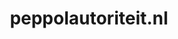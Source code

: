 ---
layout: post
title: "peppolautoriteit.nl"
internal_url: "/dutchgov/peppolautoriteit.nl.html"
subdomains_count: 6
all_subdomains_count: 10
urls_count: 6
ssl_rank: 0
http_rank: 71.666666666667
url_link: /data/peppolautoriteit.nl/urls.txt
all_subdomains_link: /data/peppolautoriteit.nl/all_subdomains.txt
subdomains_link: /data/peppolautoriteit.nl/subdomains.txt
categories: dutchgov
---